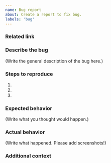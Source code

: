 ```yaml
---
name: Bug report
about: Create a report to fix bug.
labels: 'bug'
---
```


<!--
  Please note that the issue will be handled much faster if you spend time to prepare it.
  Please use this template and fill in as many fields below as you can.
-->

### Related link

<!-- 
  Where did this issue originate?
  Is there any related info managed by other tools, or noticeable documentation?
  Try to add some links to make it traceable.
-->

### Describe the bug

<!-- 
  Try to simply describe your issue according to the key concept.
-->

(Write the general description of the bug here.)

### Steps to reproduce

<!--
  How would you describe your issue to someone who doesn't know you or your user-case? Try to write a sequence of steps that anybody can repeat to see the issue.
-->

1.
2.
3.

### Expected behavior

<!--
  How did you expect the system to behave?
  It’s fine if you’re not sure your understanding is correct.
  Just write down what you thought would happen.
-->

(Write what you thought would happen.)

### Actual behavior

<!--
  Did something go wrong?
  Is something broken, or not behaving as you expected?
  Please attach screenshots if possible! They are extremely helpful for diagnosing issues.
-->

(Write what happened. Please add screenshots!)

### Additional context

<!--
  Is this bug related to BFF or Backend?
  Any idea about what's the reason and how to fix it?
  Make some notes which may help a lot.
-->
